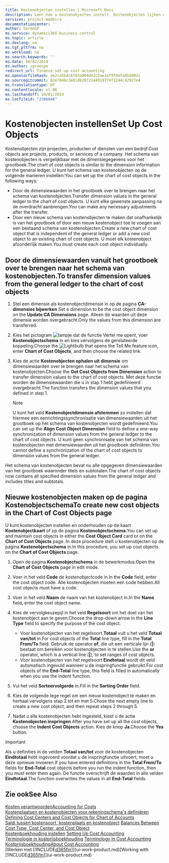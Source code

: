 ```yaml
---
title: Kostenobjecten instellen | Microsoft Docs
description: Leer hoe u kostenobjecten instelt. Kostenobjecten lijken op dimensies voor het grootboek.
services: project-madeira
documentationcenter: ''
author: SorenGP
ms.service: dynamics365-business-central
ms.topic: article
ms.devlang: na
ms.tgt_pltfrm: na
ms.workload: na
ms.search.keywords: ''
ms.date: 10/01/2019
ms.author: sgroespe
redirect_url: finance-set-up-cost-accounting
ms.openlocfilehash: ae2ca5b4c6f63a004d42c2ae1ef9f0efa95dd02c
ms.sourcegitcommit: 02e704bc3e01d62072144919774f1244c42827e4
ms.translationtype: HT
ms.contentlocale: nl-BE
ms.lasthandoff: 10/01/2019
ms.locfileid: "2306040"
---
```

# <a name="set-up-cost-objects"></a><span data-ttu-id="00d79-103">Kostenobjecten instellen</span><span class="sxs-lookup"><span data-stu-id="00d79-103">Set Up Cost Objects</span></span>
<span data-ttu-id="00d79-104">Kostenobjecten zijn projecten, producten of diensten van een bedrijf.</span><span class="sxs-lookup"><span data-stu-id="00d79-104">Cost objects are projects, products, or services of a company.</span></span> <span data-ttu-id="00d79-105">Het schema van kostenobjecten is vergelijkbaar met de dimensiegegevens voor het grootboek.</span><span class="sxs-lookup"><span data-stu-id="00d79-105">The chart of cost objects is similar to the dimension information for the general ledger.</span></span> <span data-ttu-id="00d79-106">U kunt het schema van kostenobjecten op de volgende manieren instellen:</span><span class="sxs-lookup"><span data-stu-id="00d79-106">You can set up the chart of cost objects in the following ways:</span></span>  

* <span data-ttu-id="00d79-107">Door de dimensiewaarden in het grootboek over te brengen naar het schema van kostenobjecten.</span><span class="sxs-lookup"><span data-stu-id="00d79-107">Transfer dimension values in the general ledger to the chart of cost objects.</span></span> <span data-ttu-id="00d79-108">U kunt elke gewenste aanpassing na de overdracht aanbrengen.</span><span class="sxs-lookup"><span data-stu-id="00d79-108">You can make any necessary adjustments after the transfer.</span></span>  
* <span data-ttu-id="00d79-109">Door een nieuw schema van kostenobjecten te maken dat onafhankelijk is van het grootboek of door een nieuw kostenobject toe te voegen aan een bestaand schema van kostenobjecten.</span><span class="sxs-lookup"><span data-stu-id="00d79-109">Create a new chart of cost object that is independent of the general ledger or add a new cost object to an existing chart of cost objects.</span></span> <span data-ttu-id="00d79-110">U moet elk kostenobject afzonderlijk maken.</span><span class="sxs-lookup"><span data-stu-id="00d79-110">You must create each cost object individually.</span></span>  

## <a name="to-transfer-dimension-values-from-the-general-ledger-to-the-chart-of-cost-objects"></a><span data-ttu-id="00d79-111">Door de dimensiewaarden vanuit het grootboek over te brengen naar het schema van kostenobjecten.</span><span class="sxs-lookup"><span data-stu-id="00d79-111">To transfer dimension values from the general ledger to the chart of cost objects</span></span>  
1.  <span data-ttu-id="00d79-112">Stel een dimensie als kostenobjectdimensie in op de pagina **CA-dimensies bijwerken**.</span><span class="sxs-lookup"><span data-stu-id="00d79-112">Set a dimension to be the cost object dimension on the **Update CA Dimensions** page.</span></span> <span data-ttu-id="00d79-113">Alleen de waarden uit deze dimensie worden overgebracht.</span><span class="sxs-lookup"><span data-stu-id="00d79-113">Only the values from this dimension are transferred.</span></span>  
2.  <span data-ttu-id="00d79-114">Kies het pictogram ![lampje dat de functie Vertel me opent](media/ui-search/search_small.png "Vertel me wat u wilt doen"), voer **Kostenobjectschema** in en kies vervolgens de gerelateerde koppeling.</span><span class="sxs-lookup"><span data-stu-id="00d79-114">Choose the ![Lightbulb that opens the Tell Me feature](media/ui-search/search_small.png "Tell me what you want to do") icon, enter **Chart of Cost Objects**, and then choose the related link.</span></span>  
3.  <span data-ttu-id="00d79-115">Kies de actie **Kostenobjecten ophalen uit dimensie** om dimensiewaarden over te brengen naar het schema van kostenobjecten.</span><span class="sxs-lookup"><span data-stu-id="00d79-115">Choose the **Get Cost Objects from Dimension** action to transfer dimension values to the chart of cost objects.</span></span> <span data-ttu-id="00d79-116">Met deze functie worden de dimensiewaarden die u in stap 1 hebt gedefinieerd overgebracht.</span><span class="sxs-lookup"><span data-stu-id="00d79-116">The function transfers the dimension values that you defined in step 1.</span></span>  

    > [!NOTE]  
    >  <span data-ttu-id="00d79-117">U kunt het veld **Kostenobjectdimensie afstemmen** zo instellen dat hiermee een eenrichtingssynchronisatie van dimensiewaarden uit het grootboek op het schema van kostenobjecten wordt gedefinieerd.</span><span class="sxs-lookup"><span data-stu-id="00d79-117">You can set up the **Align Cost Object Dimension**  field to define a one-way synchronization of dimension values from the general ledger to the chart of cost objects.</span></span> <span data-ttu-id="00d79-118">U kunt geen synchronisatie van het schema van kostenobjecten met dimensiewaarden uit het grootboek definiëren.</span><span class="sxs-lookup"><span data-stu-id="00d79-118">You cannot define a synchronization of the chart of cost objects to dimension values from the general ledger.</span></span>  

<span data-ttu-id="00d79-119">Het schema van kostenobjecten bevat nu alle opgegeven dimensiewaarden van het grootboek waaronder titels en subtotalen.</span><span class="sxs-lookup"><span data-stu-id="00d79-119">The chart of cost objects now contains all specified dimension values from the general ledger and includes titles and subtotals.</span></span>  

## <a name="to-create-new-cost-objects-in-the-chart-of-cost-objects-page"></a><span data-ttu-id="00d79-120">Nieuwe kostenobjecten maken op de pagina Kostenobjectschema</span><span class="sxs-lookup"><span data-stu-id="00d79-120">To create new cost objects in the Chart of Cost Objects page</span></span>  
<span data-ttu-id="00d79-121">U kunt kostenobjecten instellen en onderhouden op de kaart **Kostenobjectkaart** of op de pagina **Kostenobjectschema**.</span><span class="sxs-lookup"><span data-stu-id="00d79-121">You can set up and maintain cost objects in either the **Cost Object Card** card or on the **Chart of Cost Objects** page.</span></span> <span data-ttu-id="00d79-122">In deze procedure stelt u kostenobjecten op de pagina **Kostenobjectschema** in.</span><span class="sxs-lookup"><span data-stu-id="00d79-122">In this procedure, you set up cost objects on the **Chart of Cost Objects** page.</span></span>  

1.  <span data-ttu-id="00d79-123">Open de pagina **Kostenobjectschema** in de bewerkmodus.</span><span class="sxs-lookup"><span data-stu-id="00d79-123">Open the **Chart of Cost Objects** page in edit mode.</span></span>  
2.  <span data-ttu-id="00d79-124">Voer in het veld **Code** de kostenobjectcode in.</span><span class="sxs-lookup"><span data-stu-id="00d79-124">In the **Code** field, enter the cost object code.</span></span> <span data-ttu-id="00d79-125">Alle kostenobjecten moeten een code hebben.</span><span class="sxs-lookup"><span data-stu-id="00d79-125">All cost objects must have a code.</span></span>  
3.  <span data-ttu-id="00d79-126">Voer in het veld **Naam** de naam van het kostenobject in.</span><span class="sxs-lookup"><span data-stu-id="00d79-126">In the **Name** field, enter the cost object name.</span></span>  
4.  <span data-ttu-id="00d79-127">Kies de vervolgkeuzepijl in het veld **Regelsoort** om het doel van het kostenobject aan te geven.</span><span class="sxs-lookup"><span data-stu-id="00d79-127">Choose the drop-down arrow in the **Line Type** field to specify the purpose of the cost object.</span></span>  

    * <span data-ttu-id="00d79-128">Voor kostenobjecten van het regelsoort **Totaal** vult u het veld **Totaal van/tot** in.</span><span class="sxs-lookup"><span data-stu-id="00d79-128">For cost objects of the **Total** line type, fill in the **Total From/To** field.</span></span> <span data-ttu-id="00d79-129">Gebruik de operator **of**, die uit een verticale lijn (**&#124;**) bestaat om bereiken voor kostenobjecten in te stellen.</span><span class="sxs-lookup"><span data-stu-id="00d79-129">Use the **or** operator, which is a vertical line (**&#124;**), to set ranges of cost objects.</span></span>  
    * <span data-ttu-id="00d79-130">Voor kostenobjecten van het regelsoort **Eindtotaal** wordt dit veld automatisch ingevuld wanneer u de inspringfunctie gebruikt.</span><span class="sxs-lookup"><span data-stu-id="00d79-130">For cost objects of the **End-Total** line type, this field is filled in automatically when you use  the indent function.</span></span>  
5.  <span data-ttu-id="00d79-131">Vul het veld **Sorteervolgorde** in.</span><span class="sxs-lookup"><span data-stu-id="00d79-131">Fill in the **Sorting Order** field.</span></span>  
6.  <span data-ttu-id="00d79-132">Kies de volgende lege regel om een nieuw kostenobject te maken en herhaal vervolgens stap 2 tot en met 5.</span><span class="sxs-lookup"><span data-stu-id="00d79-132">Chose the next empty line to create a new cost object, and then repeat steps 2 through 5.</span></span>  
7.  <span data-ttu-id="00d79-133">Nadat u alle kostenobjecten hebt ingesteld, kiest u de actie **Kostenobjecten inspringen**.</span><span class="sxs-lookup"><span data-stu-id="00d79-133">After you have set up all the cost objects, choose the **Indent Cost Objects** action.</span></span> <span data-ttu-id="00d79-134">Kies de knop **Ja**.</span><span class="sxs-lookup"><span data-stu-id="00d79-134">Choose the **Yes** button.</span></span>  

> [!IMPORTANT]  
>  <span data-ttu-id="00d79-135">Als u definities in de velden **Totaal van/tot** voor de kostenobjecten **Eindtotaal** hebt ingevoerd voordat u de inspringfunctie uitvoert, moet u deze opnieuw invoeren.</span><span class="sxs-lookup"><span data-stu-id="00d79-135">If you have entered definitions in the **Total From/To** fields for **End-Total** cost objects before you run the indent function, then you must enter them again.</span></span> <span data-ttu-id="00d79-136">De functie overschrijft de waarden in alle velden **Eindtotaal**.</span><span class="sxs-lookup"><span data-stu-id="00d79-136">The function overwrites the values in all **End-Total** fields.</span></span>  

## <a name="see-also"></a><span data-ttu-id="00d79-137">Zie ook</span><span class="sxs-lookup"><span data-stu-id="00d79-137">See Also</span></span>  
[<span data-ttu-id="00d79-138">Kosten verantwoorden</span><span class="sxs-lookup"><span data-stu-id="00d79-138">Accounting for Costs</span></span>](finance-manage-cost-accounting.md)  
<span data-ttu-id="00d79-139">[Kostenplaatsen en kostenobjecten voor rekeningschema's definiëren](finance-defining-cost-centers-and-cost-objects-for-chart-of-accounts.md) </span><span class="sxs-lookup"><span data-stu-id="00d79-139">[Defining Cost Centers and Cost Objects for Chart of Accounts](finance-defining-cost-centers-and-cost-objects-for-chart-of-accounts.md) </span></span>  
<span data-ttu-id="00d79-140">[Saldi tussen kostensoort, kostenplaats en kostenobject](finance-balances-between-cost-type-cost-center-and-cost-object.md) </span><span class="sxs-lookup"><span data-stu-id="00d79-140">[Balances Between Cost Type, Cost Center, and Cost Object](finance-balances-between-cost-type-cost-center-and-cost-object.md) </span></span>  
<span data-ttu-id="00d79-141">[Kostenboekhouding instellen](finance-set-up-cost-accounting.md) </span><span class="sxs-lookup"><span data-stu-id="00d79-141">[Setting Up Cost Accounting](finance-set-up-cost-accounting.md) </span></span>  
<span data-ttu-id="00d79-142">[Terminologie in kostprijsboekhouding](finance-terminology-in-cost-accounting.md) </span><span class="sxs-lookup"><span data-stu-id="00d79-142">[Terminology in Cost Accounting](finance-terminology-in-cost-accounting.md) </span></span>  
[<span data-ttu-id="00d79-143">Kostprijsboekhouding</span><span class="sxs-lookup"><span data-stu-id="00d79-143">About Cost Accounting</span></span>](finance-about-cost-accounting.md)  
<span data-ttu-id="00d79-144">[Werken met [!INCLUDE[d365fin](includes/d365fin_md.md)]](ui-work-product.md)</span><span class="sxs-lookup"><span data-stu-id="00d79-144">[Working with [!INCLUDE[d365fin](includes/d365fin_md.md)]](ui-work-product.md)</span></span>
